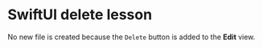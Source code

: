 # SwiftUI delete lesson
No new file is created because the `Delete` button is added to the **Edit** view.<br>
